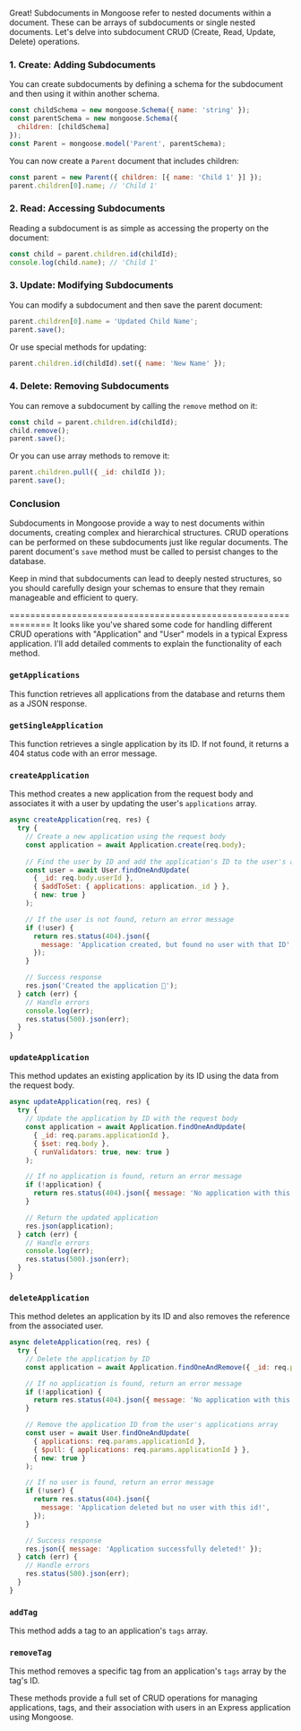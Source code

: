 Great! Subdocuments in Mongoose refer to nested documents within a document. These can be arrays of subdocuments or single nested documents. Let's delve into subdocument CRUD (Create, Read, Update, Delete) operations.

### 1. **Create**: Adding Subdocuments

You can create subdocuments by defining a schema for the subdocument and then using it within another schema.

```javascript
const childSchema = new mongoose.Schema({ name: 'string' });
const parentSchema = new mongoose.Schema({
  children: [childSchema]
});
const Parent = mongoose.model('Parent', parentSchema);
```

You can now create a `Parent` document that includes children:

```javascript
const parent = new Parent({ children: [{ name: 'Child 1' }] });
parent.children[0].name; // 'Child 1'
```

### 2. **Read**: Accessing Subdocuments

Reading a subdocument is as simple as accessing the property on the document:

```javascript
const child = parent.children.id(childId);
console.log(child.name); // 'Child 1'
```

### 3. **Update**: Modifying Subdocuments

You can modify a subdocument and then save the parent document:

```javascript
parent.children[0].name = 'Updated Child Name';
parent.save();
```

Or use special methods for updating:

```javascript
parent.children.id(childId).set({ name: 'New Name' });
```

### 4. **Delete**: Removing Subdocuments

You can remove a subdocument by calling the `remove` method on it:

```javascript
const child = parent.children.id(childId);
child.remove();
parent.save();
```

Or you can use array methods to remove it:

```javascript
parent.children.pull({ _id: childId });
parent.save();
```

### Conclusion

Subdocuments in Mongoose provide a way to nest documents within documents, creating complex and hierarchical structures. CRUD operations can be performed on these subdocuments just like regular documents. The parent document's `save` method must be called to persist changes to the database.

Keep in mind that subdocuments can lead to deeply nested structures, so you should carefully design your schemas to ensure that they remain manageable and efficient to query.




==============================================================
It looks like you've shared some code for handling different CRUD operations with "Application" and "User" models in a typical Express application. I'll add detailed comments to explain the functionality of each method.

### `getApplications`

This function retrieves all applications from the database and returns them as a JSON response.

### `getSingleApplication`

This function retrieves a single application by its ID. If not found, it returns a 404 status code with an error message.

### `createApplication`

This method creates a new application from the request body and associates it with a user by updating the user's `applications` array.

```javascript
async createApplication(req, res) {
  try {
    // Create a new application using the request body
    const application = await Application.create(req.body);
    
    // Find the user by ID and add the application's ID to the user's applications array
    const user = await User.findOneAndUpdate(
      { _id: req.body.userId },
      { $addToSet: { applications: application._id } },
      { new: true }
    );

    // If the user is not found, return an error message
    if (!user) {
      return res.status(404).json({
        message: 'Application created, but found no user with that ID',
      });
    }

    // Success response
    res.json('Created the application 🎉');
  } catch (err) {
    // Handle errors
    console.log(err);
    res.status(500).json(err);
  }
}
```

### `updateApplication`

This method updates an existing application by its ID using the data from the request body.

```javascript
async updateApplication(req, res) {
  try {
    // Update the application by ID with the request body
    const application = await Application.findOneAndUpdate(
      { _id: req.params.applicationId },
      { $set: req.body },
      { runValidators: true, new: true }
    );

    // If no application is found, return an error message
    if (!application) {
      return res.status(404).json({ message: 'No application with this id!' });
    }

    // Return the updated application
    res.json(application);
  } catch (err) {
    // Handle errors
    console.log(err);
    res.status(500).json(err);
  }
}
```

### `deleteApplication`

This method deletes an application by its ID and also removes the reference from the associated user.

```javascript
async deleteApplication(req, res) {
  try {
    // Delete the application by ID
    const application = await Application.findOneAndRemove({ _id: req.params.applicationId });

    // If no application is found, return an error message
    if (!application) {
      return res.status(404).json({ message: 'No application with this id!' });
    }

    // Remove the application ID from the user's applications array
    const user = await User.findOneAndUpdate(
      { applications: req.params.applicationId },
      { $pull: { applications: req.params.applicationId } },
      { new: true }
    );

    // If no user is found, return an error message
    if (!user) {
      return res.status(404).json({
        message: 'Application deleted but no user with this id!',
      });
    }

    // Success response
    res.json({ message: 'Application successfully deleted!' });
  } catch (err) {
    // Handle errors
    res.status(500).json(err);
  }
}
```

### `addTag`

This method adds a tag to an application's `tags` array.

### `removeTag`

This method removes a specific tag from an application's `tags` array by the tag's ID.

These methods provide a full set of CRUD operations for managing applications, tags, and their association with users in an Express application using Mongoose.
